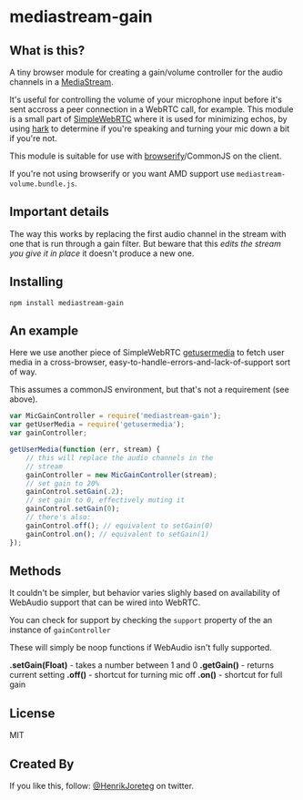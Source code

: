 # mediastream-gain 

## What is this?

A tiny browser module for creating a gain/volume controller for the audio channels in a [MediaStream](https://developer.mozilla.org/en-US/docs/WebRTC/MediaStream_API).

It's useful for controlling the volume of your microphone input before it's sent accross a peer connection in a WebRTC call, for example. This module is a small part of [SimpleWebRTC](http://simplewebrtc.com) where it is used for minimizing echos, by using [hark](http://latentflip.com/hark) to determine if you're speaking and turning your mic down a bit if you're not.

This module is suitable for use with [browserify](http://browserify.org)/CommonJS on the client. 

If you're not using browserify or you want AMD support use `mediastream-volume.bundle.js`.


## Important details

The way this works by replacing the first audio channel in the stream with one that is run through a gain filter. But beware that this *edits the stream you give it in place* it doesn't produce a new one.


## Installing

```
npm install mediastream-gain
```

## An example

Here we use another piece of SimpleWebRTC [getusermedia](https://github.com/HenrikJoreteg/getusermedia) to fetch user media in a cross-browser, easy-to-handle-errors-and-lack-of-support sort of way. 

This assumes a commonJS environment, but that's not a requirement (see above).

```js
var MicGainController = require('mediastream-gain');
var getUserMedia = require('getusermedia');
var gainController;

getUserMedia(function (err, stream) {
    // this will replace the audio channels in the 
    // stream
    gainController = new MicGainController(stream);
    // set gain to 20%
    gainControl.setGain(.2);
    // set gain to 0, effectively muting it
    gainControl.setGain(0); 
    // there's also:
    gainControl.off(); // equivalent to setGain(0)
    gainControl.on(); // equivalent to setGain(1)
});

```

## Methods

It couldn't be simpler, but behavior varies slighly based on availability of WebAudio support that can be wired into WebRTC.

You can check for support by checking the `support` property of the an instance of `gainController`

These will simply be noop functions if WebAudio isn't fully supported. 

**.setGain(Float)** - takes a number between 1 and 0
**.getGain()** - returns current setting
**.off()** - shortcut for turning mic off 
**.on()** - shortcut for full gain


## License

MIT

## Created By

If you like this, follow: [@HenrikJoreteg](http://twitter.com/henrikjoreteg) on twitter.

